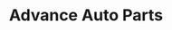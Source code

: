 ---
title: "Advance Auto Parts"
url: /charlotte/advance-auto-parts-mount-holly-huntersville-road/
shop: Autoteile
---